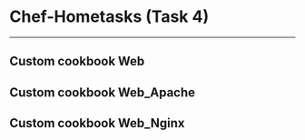 # Chef-Hometasks (Task 4)
---
## Custom cookbook Web

## Custom cookbook Web_Apache

## Custom cookbook Web_Nginx
